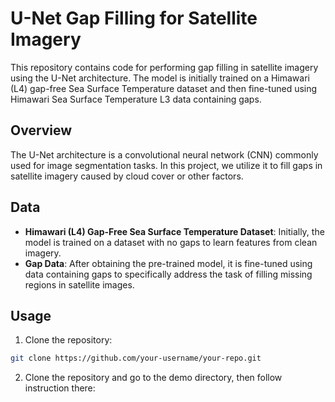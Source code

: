 # U-Net Gap Filling for Satellite Imagery

This repository contains code for performing gap filling in satellite imagery using the U-Net architecture. The model is initially trained on a Himawari (L4) gap-free Sea Surface Temperature dataset and then fine-tuned using Himawari Sea Surface Temperature L3 data containing gaps.

## Overview

The U-Net architecture is a convolutional neural network (CNN) commonly used for image segmentation tasks. In this project, we utilize it to fill gaps in satellite imagery caused by cloud cover or other factors.

## Data

- **Himawari (L4) Gap-Free Sea Surface Temperature Dataset**: Initially, the model is trained on a dataset with no gaps to learn features from clean imagery.
- **Gap Data**: After obtaining the pre-trained model, it is fine-tuned using data containing gaps to specifically address the task of filling missing regions in satellite images.

## Usage

1. Clone the repository:

```bash
git clone https://github.com/your-username/your-repo.git
```

2. Clone the repository and go to the demo directory, then follow instruction there:

